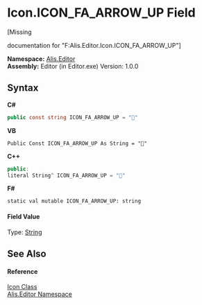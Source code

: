 # Icon.ICON_FA_ARROW_UP Field
 

\[Missing <summary> documentation for "F:Alis.Editor.Icon.ICON_FA_ARROW_UP"\]

**Namespace:**&nbsp;<a href="b150ade4-39de-a232-5f06-d3cdc1b2c538">Alis.Editor</a><br />**Assembly:**&nbsp;Editor (in Editor.exe) Version: 1.0.0

## Syntax

**C#**<br />
``` C#
public const string ICON_FA_ARROW_UP = ""
```

**VB**<br />
``` VB
Public Const ICON_FA_ARROW_UP As String = ""
```

**C++**<br />
``` C++
public:
literal String^ ICON_FA_ARROW_UP = ""
```

**F#**<br />
``` F#
static val mutable ICON_FA_ARROW_UP: string
```


#### Field Value
Type: <a href="https://docs.microsoft.com/dotnet/api/system.string" target="_blank">String</a>

## See Also


#### Reference
<a href="cc0f883c-67f8-f772-c6d7-a60b129f22a7">Icon Class</a><br /><a href="b150ade4-39de-a232-5f06-d3cdc1b2c538">Alis.Editor Namespace</a><br />